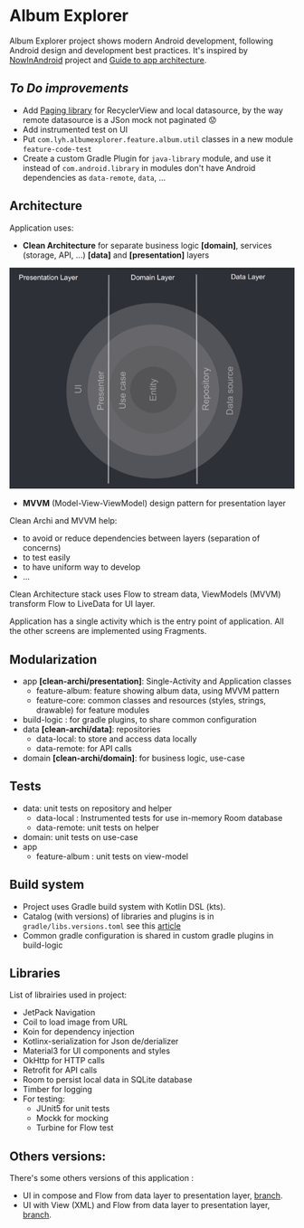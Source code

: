 # Album Explorer

Album Explorer project shows modern Android development, following Android design and development
best practices. It's inspired by [NowInAndroid](https://github.com/android/nowinandroid) project
and [Guide to app architecture](https://developer.android.com/topic/architecture).

## _To Do improvements_

- Add [Paging library](https://developer.android.com/topic/libraries/architecture/paging/v3-overview) for RecyclerView and local datasource, by the way remote datasource is a JSon mock not paginated 😟
- Add instrumented test on UI
- Put `com.lyh.albumexplorer.feature.album.util` classes in a new module `feature-code-test`
- Create a custom Gradle Plugin for `java-library` module, and use it instead of `com.android.library` in modules don't have Android dependencies as `data-remote`, `data`, ...

## Architecture

Application uses:

- **Clean Architecture** for separate business logic **[domain]**, services (storage, API,
  ...) **[data]** and **[presentation]** layers

![Clean Architecture](doc/clean-archi.png)

- **MVVM** (Model-View-ViewModel) design pattern for presentation layer

Clean Archi and MVVM help:

- to avoid or reduce dependencies between layers (separation of concerns)
- to test easily
- to have uniform way to develop
- ...

Clean Architecture stack uses Flow to stream data, ViewModels (MVVM) transform Flow to LiveData for
UI layer.

Application has a single activity which is the entry point of application. All the other screens are
implemented using Fragments.

## Modularization

- app **[clean-archi/presentation]**: Single-Activity and Application classes
    - feature-album: feature showing album data, using MVVM pattern
    - feature-core: common classes and resources (styles, strings, drawable) for feature modules
- build-logic : for gradle plugins, to share common configuration
- data **[clean-archi/data]**: repositories
    - data-local: to store and access data locally
    - data-remote: for API calls
- domain **[clean-archi/domain]**: for business logic, use-case

## Tests

- data: unit tests on repository and helper
    - data-local : Instrumented tests for use in-memory Room database
    - data-remote: unit tests on helper
- domain: unit tests on use-case
- app
    - feature-album : unit tests on view-model

## Build system

- Project uses Gradle build system with Kotlin DSL (kts).
- Catalog (with versions) of libraries and plugins is in `gradle/libs.versions.toml` see
  this [article](https://proandroiddev.com/gradle-version-catalogs-for-an-awesome-dependency-management-f2ba700ff894)
- Common gradle configuration is shared in custom gradle plugins in build-logic

## Libraries

List of librairies used in project:

- JetPack Navigation
- Coil to load image from URL
- Koin for dependency injection
- Kotlinx-serialization for Json de/derializer
- Material3 for UI components and styles
- OkHttp for HTTP calls
- Retrofit for API calls
- Room to persist local data in SQLite database
- Timber for logging
- For testing:
    - JUnit5 for unit tests
    - Mockk for mocking
    - Turbine for Flow test
    
    
## Others versions:

There's some others versions of this application : 
- UI in compose and Flow from data layer to presentation layer, [branch](https://github.com/laurentyhuel/AlbumExplorer/tree/main).
- UI with View (XML) and Flow from data layer to presentation layer, [branch](https://github.com/laurentyhuel/AlbumExplorer/tree/flow).
